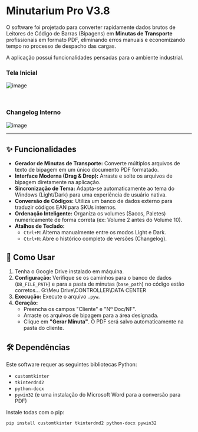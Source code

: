 # Minutarium Pro V3.8

O software foi projetado para converter rapidamente dados brutos de Leitores de Código de Barras (Bipagens) em **Minutas de Transporte** profissionais em formato PDF, eliminando erros manuais e economizando tempo no processo de despacho das cargas.

A aplicação possui funcionalidades pensadas para o ambiente industrial.

### Tela Inicial
![image](https://github.com/user-attachments/assets/8457b412-2568-4d84-8288-efcd56141312)


<br/>

### Changelog Interno
![image](https://github.com/user-attachments/assets/889b333c-308f-4276-8816-471d99657e7d)



---

## ✨ Funcionalidades

- **Gerador de Minutas de Transporte:** Converte múltiplos arquivos de texto de bipagem em um único documento PDF formatado.
- **Interface Moderna (Drag & Drop):** Arraste e solte os arquivos de bipagem diretamente na aplicação.
- **Sincronização de Tema:** Adapta-se automaticamente ao tema do Windows (Light/Dark) para uma experiência de usuário nativa.
- **Conversão de Códigos:** Utiliza um banco de dados externo para traduzir códigos EAN para SKUs internos.
- **Ordenação Inteligente:** Organiza os volumes (Sacos, Paletes) numericamente de forma correta (ex: Volume 2 antes do Volume 10).
- **Atalhos de Teclado:**
  - `Ctrl+M`: Alterna manualmente entre os modos Light e Dark.
  - `Ctrl+H`: Abre o histórico completo de versões (Changelog).

## 🚀 Como Usar


1. Tenha o Google Drive instalado em máquina.
2. **Configuração:** Verifique se os caminhos para o banco de dados (`DB_FILE_PATH`) e para a pasta de minutas (`base_path`) no código estão corretos... G:\Meu Drive\CONTROLLER\DATA CENTER
3.  **Execução:** Execute o arquivo `.pyw`.
4.  **Geração:**
    - Preencha os campos "Cliente" e "Nº Doc/NF".
    - Arraste os arquivos de bipagem para a área designada.
    - Clique em **"Gerar Minuta"**. O PDF será salvo automaticamente na pasta do cliente.

## 🛠️ Dependências

Este software requer as seguintes bibliotecas Python:

-   `customtkinter`
-   `tkinterdnd2`
-   `python-docx`
-   `pywin32` (e uma instalação do Microsoft Word para a conversão para PDF)

Instale todas com o pip:
```bash
pip install customtkinter tkinterdnd2 python-docx pywin32
```
